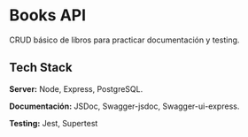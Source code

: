 # Books API

CRUD básico de libros para practicar documentación y testing.


## Tech Stack

**Server:** Node, Express, PostgreSQL.

**Documentación:** JSDoc, Swagger-jsdoc, Swagger-ui-express.

**Testing:** Jest, Supertest

